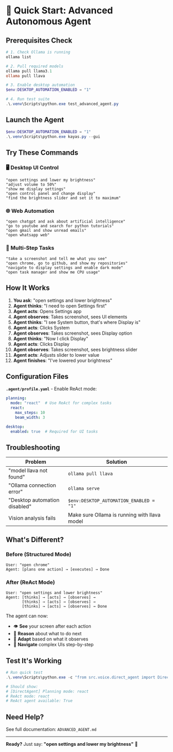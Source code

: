 # 🚀 Quick Start: Advanced Autonomous Agent

## Prerequisites Check

```powershell
# 1. Check Ollama is running
ollama list

# 2. Pull required models
ollama pull llama3.1
ollama pull llava

# 3. Enable desktop automation
$env:DESKTOP_AUTOMATION_ENABLED = "1"

# 4. Run test suite
.\.venv\Scripts\python.exe test_advanced_agent.py
```

## Launch the Agent

```powershell
$env:DESKTOP_AUTOMATION_ENABLED = "1"
.\.venv\Scripts\python.exe kayas.py --gui
```

## Try These Commands

### 🖥️ Desktop UI Control

```
"open settings and lower my brightness"
"adjust volume to 50%"
"show me display settings"
"open control panel and change display"
"find the brightness slider and set it to maximum"
```

### 🌐 Web Automation

```
"open chatgpt and ask about artificial intelligence"
"go to youtube and search for python tutorials"
"open gmail and show unread emails"
"open whatsapp web"
```

### 🔄 Multi-Step Tasks

```
"take a screenshot and tell me what you see"
"open chrome, go to github, and show my repositories"
"navigate to display settings and enable dark mode"
"open task manager and show me CPU usage"
```

## How It Works

1. **You ask**: "open settings and lower brightness"
2. **Agent thinks**: "I need to open Settings first"
3. **Agent acts**: Opens Settings app
4. **Agent observes**: Takes screenshot, sees UI elements
5. **Agent thinks**: "I see System button, that's where Display is"
6. **Agent acts**: Clicks System
7. **Agent observes**: Takes screenshot, sees Display option
8. **Agent thinks**: "Now I click Display"
9. **Agent acts**: Clicks Display
10. **Agent observes**: Takes screenshot, sees brightness slider
11. **Agent acts**: Adjusts slider to lower value
12. **Agent finishes**: "I've lowered your brightness"

## Configuration Files

**`.agent/profile.yaml`** - Enable ReAct mode:
```yaml
planning:
  mode: "react"  # Use ReAct for complex tasks
  react:
    max_steps: 10
    beam_width: 3

desktop:
  enabled: true  # Required for UI tasks
```

## Troubleshooting

| Problem | Solution |
|---------|----------|
| "model llava not found" | `ollama pull llava` |
| "Ollama connection error" | `ollama serve` |
| "Desktop automation disabled" | `$env:DESKTOP_AUTOMATION_ENABLED = "1"` |
| Vision analysis fails | Make sure Ollama is running with llava model |

## What's Different?

### Before (Structured Mode)

```
User: "open chrome"
Agent: [plans one action] → [executes] → Done
```

### After (ReAct Mode)

```
User: "open settings and lower brightness"
Agent: [thinks] → [acts] → [observes] → 
       [thinks] → [acts] → [observes] →
       [thinks] → [acts] → [observes] → Done
```

The agent can now:
- 👁️ **See** your screen after each action
- 🧠 **Reason** about what to do next
- 🔄 **Adapt** based on what it observes
- 🎯 **Navigate** complex UIs step-by-step

## Test It's Working

```powershell
# Run quick test
.\.venv\Scripts\python.exe -c "from src.voice.direct_agent import DirectAgent; agent = DirectAgent(); print(f'ReAct mode: {agent.planning_mode}'); print(f'ReAct agent available: {agent.react_agent is not None}')"

# Should show:
# [DirectAgent] Planning mode: react
# ReAct mode: react
# ReAct agent available: True
```

## Need Help?

See full documentation: `ADVANCED_AGENT.md`

---

**Ready?** Just say: **"open settings and lower my brightness"** 🎉
